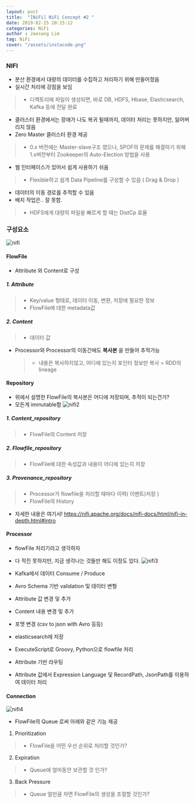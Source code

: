 ```yaml
---
layout: post
title:  "[NiFi] NiFi Concept #2 "
date: 2019-02-25 20:15:12
categories: NiFi 
author : Jaesang Lim
tag: NiFi
cover: "/assets/instacode.png"
---
```


### NIFI 
- 분산 환경에서 대량의 데이터를 수집하고 처리하기 위해 만들어졌음
- 실시간 처리에 강점을 보임 
 > - 디렉토리에 파일이 생성되면, 바로 DB, HDFS, Hbase, Elasticsearch, Kafka 등에 전달 완료  
- 클러스터 환경에서는 장애가 나도 복귀 될때까지, 데이터 처리는 못하지만, 잃어버리지 않음 
- Zero Master 클러스터 환경 제공 
 > -  0.x 버전에는 Master-slave구조 였으나, SPOF의 문제를 해결하기 위해 1.x버전부터 Zookeeper의 Auto-Election 방법을 사용 
- 웹 인터페이스가 있어서 쉽게 사용하기 쉬움
 > - Flexible하고 쉽게 Data Pipeline를 구성할 수 있음 ( Drag & Drop ) 
- 데이터의 이동 경로를 추적할 수 있음
- 배치 작업은.. 잘 못함. 
 > - HDFS에게 대량의 파일을 빠르게 할 때는 DistCp 효율

### 구성요소
![nifi](https://user-images.githubusercontent.com/12586821/53334879-5b5b2900-393d-11e9-8fb3-9bc67f14f4a4.PNG)

#### FlowFile
- Attribute 와 Content로 구성
##### 1. Attribute
  > - Key/value 형태로, 데이터 이동, 변환, 저장에 필요한 정보 
  > - FlowFile에 대한 metadata값  
##### 2. Content
  > - 데이터 값
- Processor와 Processor의 이동간에도 **복사본** 을 만들어 추적가능 
  > - 내용은 복사하지않고,  어디에 있는지 포인터 정보만 복사 = RDD의 lineage 
  

#### Repository
- 위에서 설명한 FlowFile의 복사본은 어디에 저장되며, 추적이 되는건가? 
- 모든게 immutable함
![nifi2](https://user-images.githubusercontent.com/12586821/53334944-86457d00-393d-11e9-8b87-73db3a05ab5a.PNG)

##### 1. Content_repository
> - FlowFile의 Content 저장
 
##### 2. Flowfile_repository
> - FlowFile에 대한 속성값과 내용이 어디에 있는지 저장

##### 3. Provenance_repository
> - Processor가 flowfile을 처리할 때마다 이력( 이벤트)저장 )
> - FlowFile의 History  

- 자세한 내용은 여기서! https://nifi.apache.org/docs/nifi-docs/html/nifi-in-depth.html#intro

#### Processor
- flowFile 처리기라고 생각하자
- 다 적진 못하지만, 지금 생각나는 것들만 해도 이정도 있다.
![nifi3](https://user-images.githubusercontent.com/12586821/53334985-a2e1b500-393d-11e9-9162-765927f46854.PNG)

- Kafka에서 데이터 Consume / Produce 
- Avro Schema 기반 validation 및 데이터 변형
- Attribute 값 변경 및 추가
- Content 내용 변경 및 추가 
- 포맷 변경 (csv to json with Avro 등등)
- elasticsearch에 저장
- ExecuteScript로 Groovy, Python으로 flowfile 처리 
- Attribute 기반 라우팅
- Attribute 값에서 Expression Language 및 RecordPath, JsonPath를 이용하여 데이터 처리 


#### Connection
![nifi4](https://user-images.githubusercontent.com/12586821/53335000-ad9c4a00-393d-11e9-9c54-8267b4d62c7b.PNG)

- FlowFile의 Queue 로써 아래와 같은 기능 제공
1. Prioritization 
  > - FlowFile을 어떤 우선 순위로 처리할 것인가?
2. Expiration 
  > - Queue에 얼마동안 보관할 것 인가?
3. Back Pressure 
  > - Queue 얼만큼 차면 FlowFile의 생성을 조절할 것인가?

